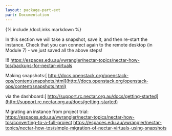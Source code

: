 ```yaml
---
layout: package-part-ext
part: Documentation
---
```

{% include /docLinks.markdown %}

In this section we will take a snapshot, save it, and then re-start the instance. Check that you can connect again to the remote desktop (in Module 7) - we just saved all the above steps!

!!!
https://espaces.edu.au/vwrangler/nectar-topics/nectar-how-tos/backups-for-nectar-virtuals

Making snapshots:[ http://docs.openstack.org/openstack-ops/content/snapshots.html](http://docs.openstack.org/openstack-ops/content/snapshots.html)

via the dashboard:[ http://support.rc.nectar.org.au/docs/getting-started](http://support.rc.nectar.org.au/docs/getting-started)

Migrating an instance from project trial:
https://espaces.edu.au/vwrangler/nectar-topics/nectar-how-tos/converting-to-a-full-project
https://espaces.edu.au/vwrangler/nectar-topics/nectar-how-tos/simple-migration-of-nectar-virtuals-using-snapshots
